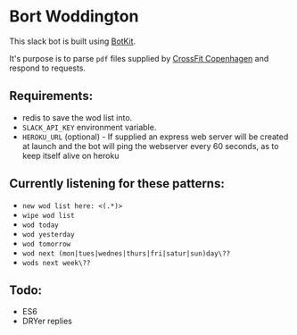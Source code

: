 Bort Woddington
===============

This slack bot is built using [BotKit][0].

It's purpose is to parse `pdf` files supplied by [CrossFit Copenhagen][1] and
respond to requests.

## Requirements:

* redis to save the wod list into.
* `SLACK_API_KEY` environment variable.
* `HEROKU_URL` (optional) - If supplied an express web server will be created
  at launch and the bot will ping the webserver every 60 seconds, as to keep
  itself alive on heroku

## Currently listening for these patterns:

* `new wod list here: <(.*)>`
* `wipe wod list`
* `wod today`
* `wod yesterday`
* `wod tomorrow`
* `wod next (mon|tues|wednes|thurs|fri|satur|sun)day\??`
* `wods next week\??`

## Todo:

* ES6
* DRYer replies

[0]: http://howdy.ai/botkit/
[1]: http://crossfitcopenhagen.dk
